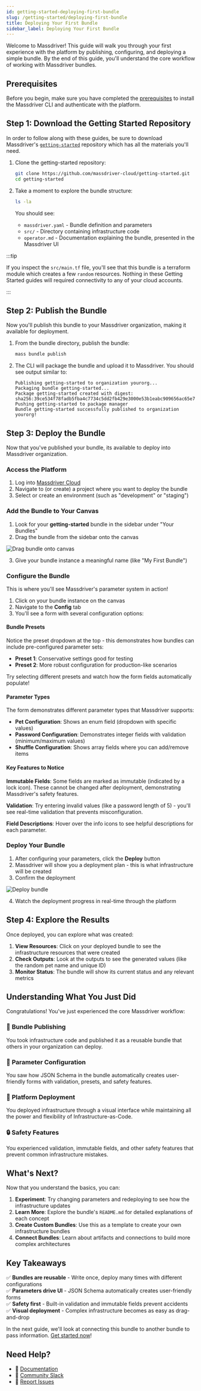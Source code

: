 ```yaml
---
id: getting-started-deploying-first-bundle
slug: /getting-started/deploying-first-bundle
title: Deploying Your First Bundle
sidebar_label: Deploying Your First Bundle
---
```


Welcome to Massdriver! This guide will walk you through your first experience with the platform by publishing, configuring, and deploying a simple bundle. By the end of this guide, you'll understand the core workflow of working with Massdriver bundles.

## Prerequisites

Before you begin, make sure you have completed the [prerequisites](../cli/00-overview.md#prerequisites) to install the Massdriver CLI and authenticate with the platform.

## Step 1: Download the Getting Started Repository

In order to follow along with these guides, be sure to download Massdriver's [`getting-started`](https://github.com/massdriver-cloud/getting-started) repository which has all the materials you'll need.

1. Clone the getting-started repository:

    ```bash
    git clone https://github.com/massdriver-cloud/getting-started.git
    cd getting-started
    ```

2. Take a moment to explore the bundle structure:

    ```bash
    ls -la
    ```

    You should see:
    - `massdriver.yaml` - Bundle definition and parameters
    - `src/` - Directory containing infrastructure code
    - `operator.md` - Documentation explaining the bundle, presented in the Massdriver UI

:::tip 

If you inspect the `src/main.tf` file, you'll see that this bundle is a terraform module which creates a few `random` resources. Nothing in these Getting Started guides will required connectivity to any of your cloud accounts.

:::

## Step 2: Publish the Bundle

Now you'll publish this bundle to your Massdriver organization, making it available for deployment.

1. From the bundle directory, publish the bundle:

    ```bash
    mass bundle publish
    ```

2. The CLI will package the bundle and upload it to Massdriver. You should see output similar to:

    ```
    Publishing getting-started to organization yourorg...
    Packaging bundle getting-started...
    Package getting-started created with digest: sha256:39ce534f78fadb5fba4c7734c5dd2fb429e3000e53b1eabc909656ac65e7e258
    Pushing getting-started to package manager
    Bundle getting-started successfully published to organization yourorg!
    ```

## Step 3: Deploy the Bundle

Now that you've published your bundle, its available to deploy into Massdriver organization.

### Access the Platform

1. Log into [Massdriver Cloud](https://massdriver.cloud)
2. Navigate to (or create) a project where you want to deploy the bundle
3. Select or create an environment (such as "development" or "staging")

### Add the Bundle to Your Canvas

1. Look for your **getting-started** bundle in the sidebar under "Your Bundles"
2. Drag the bundle from the sidebar onto the canvas

![Drag bundle onto canvas](img/drag_bundle.gif)

3. Give your bundle instance a meaningful name (like "My First Bundle")

### Configure the Bundle

This is where you'll see Massdriver's parameter system in action!

1. Click on your bundle instance on the canvas
2. Navigate to the **Config** tab
3. You'll see a form with several configuration options:

#### Bundle Presets
Notice the preset dropdown at the top - this demonstrates how bundles can include pre-configured parameter sets:

- **Preset 1**: Conservative settings good for testing
- **Preset 2**: More robust configuration for production-like scenarios

Try selecting different presets and watch how the form fields automatically populate!

#### Parameter Types
The form demonstrates different parameter types that Massdriver supports:

- **Pet Configuration**: Shows an enum field (dropdown with specific values)
- **Password Configuration**: Demonstrates integer fields with validation (minimum/maximum values)
- **Shuffle Configuration**: Shows array fields where you can add/remove items

#### Key Features to Notice

**Immutable Fields**: Some fields are marked as immutable (indicated by a lock icon). These cannot be changed after deployment, demonstrating Massdriver's safety features.

**Validation**: Try entering invalid values (like a password length of 5) - you'll see real-time validation that prevents misconfiguration.

**Field Descriptions**: Hover over the info icons to see helpful descriptions for each parameter.

### Deploy Your Bundle

1. After configuring your parameters, click the **Deploy** button
2. Massdriver will show you a deployment plan - this is what infrastructure will be created
3. Confirm the deployment

![Deploy bundle](img/deploy_bundle.gif)

4. Watch the deployment progress in real-time through the platform

## Step 4: Explore the Results

Once deployed, you can explore what was created:

1. **View Resources**: Click on your deployed bundle to see the infrastructure resources that were created
2. **Check Outputs**: Look at the outputs to see the generated values (like the random pet name and unique ID)
3. **Monitor Status**: The bundle will show its current status and any relevant metrics

## Understanding What You Just Did

Congratulations! You've just experienced the core Massdriver workflow:

### 📨 **Bundle Publishing**
You took infrastructure code and published it as a reusable bundle that others in your organization can deploy.

### 🔧 **Parameter Configuration**
You saw how JSON Schema in the bundle automatically creates user-friendly forms with validation, presets, and safety features.

### 🚀 **Platform Deployment**
You deployed infrastructure through a visual interface while maintaining all the power and flexibility of Infrastructure-as-Code.

### 🔒 **Safety Features**
You experienced validation, immutable fields, and other safety features that prevent common infrastructure mistakes.

## What's Next?

Now that you understand the basics, you can:

1. **Experiment**: Try changing parameters and redeploying to see how the infrastructure updates
2. **Learn More**: Explore the bundle's `README.md` for detailed explanations of each concept
3. **Create Custom Bundles**: Use this as a template to create your own infrastructure bundles
4. **Connect Bundles**: Learn about artifacts and connections to build more complex architectures

## Key Takeaways

✅ **Bundles are reusable** - Write once, deploy many times with different configurations  
✅ **Parameters drive UI** - JSON Schema automatically creates user-friendly forms  
✅ **Safety first** - Built-in validation and immutable fields prevent accidents  
✅ **Visual deployment** - Complex infrastructure becomes as easy as drag-and-drop  

In the next guide, we'll look at connecting this bundle to another bundle to pass information. [Get started now](02-connecting-bundles.md)!

## Need Help?

- 📄 [Documentation](https://docs.massdriver.cloud)
- 💬 [Community Slack](https://join.slack.com/t/massdrivercommunity/shared_invite/zt-1smvckvdj-jVFpBG2jF5XiYzX2njDCWA)
- 🐛 [Report Issues](https://github.com/massdriver-cloud/getting-started/issues)
